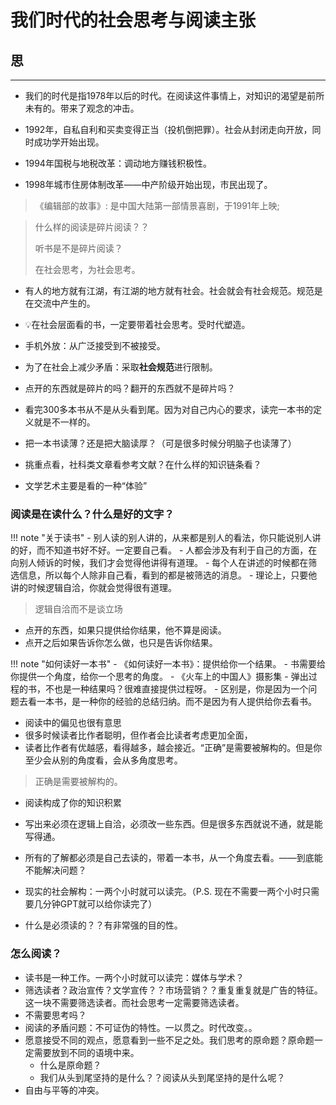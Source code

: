 # 我们时代的社会思考与阅读主张

## 思
----

- 我们的时代是指1978年以后的时代。在阅读这件事情上，对知识的渴望是前所未有的。带来了观念的冲击。 

- 1992年，自私自利和买卖变得正当（投机倒把罪）。社会从封闭走向开放，同时成功学开始出现。
- 1994年国税与地税改革：调动地方赚钱积极性。
- 1998年城市住房体制改革——中产阶级开始出现，市民出现了。
>《编辑部的故事》: 是中国大陆第一部情景喜剧，于1991年上映;

> 什么样的阅读是碎片阅读？？
> 
> 听书是不是碎片阅读？
> 
> 在社会思考，为社会思考。

- 有人的地方就有江湖，有江湖的地方就有社会。社会就会有社会规范。规范是在交流中产生的。

- 💡在社会层面看的书，一定要带着社会思考。受时代塑造。
- 手机外放：从广泛接受到不被接受。
- 为了在社会上减少矛盾：采取**社会规范**进行限制。
- 点开的东西就是碎片的吗？翻开的东西就不是碎片吗？
- 看完300多本书从不是从头看到尾。因为对自己内心的要求，读完一本书的定义就是不一样的。
- 把一本书读薄？还是把大脑读厚？（可是很多时候分明脑子也读薄了）
- 挑重点看，社科类文章看参考文献？在什么样的知识链条看？
- 文学艺术主要是看的一种“体验”

### 阅读是在读什么？什么是好的文字？

!!! note "关于读书"
    - 别人读的别人讲的，从来都是别人的看法，你只能说别人讲的好，而不知道书好不好。一定要自己看。
    - 人都会涉及有利于自己的方面，在向别人倾诉的时候，我们才会觉得他讲得有道理。
    - 每个人在讲述的时候都在筛选信息，所以每个人除非自己看，看到的都是被筛选的消息。
    - 理论上，只要他讲的时候逻辑自洽，你就会觉得很有道理。

> 逻辑自洽而不是谈立场

- 点开的东西，如果只提供给你结果，他不算是阅读。
- 点开之后如果告诉你怎么做，也只是告诉你结果。

!!! note "如何读好一本书"
    - 《如何读好一本书》：提供给你一个结果。
    - 书需要给你提供一个角度，给你一个思考的角度。
    - 《火车上的中国人》摄影集
    - 弹出过程的书，不也是一种结果吗？很难直接提供过程呀。
    - 区别是，你是因为一个问题去看一本书，是一种你的经验的总结归纳。而不是因为有人提供给你去看书。

- 阅读中的偏见也很有意思
- 很多时候读者比作者聪明，但作者会比读者考虑更加全面，
- 读者比作者有优越感，看得越多，越会接近。“正确”是需要被解构的。但是你至少会从别的角度看，会从多角度思考。
> 正确是需要被解构的。

- 阅读构成了你的知识积累

- 写出来必须在逻辑上自洽，必须改一些东西。但是很多东西就说不通，就是能写得通。

- 所有的了解都必须是自己去读的，带着一本书，从一个角度去看。——到底能不能解决问题？

- 现实的社会解构：一两个小时就可以读完。（P.S. 现在不需要一两个小时只需要几分钟GPT就可以给你读完了）
- 什么是必须读的？？有非常强的目的性。

### 怎么阅读？

- 读书是一种工作。一两个小时就可以读完：媒体与学术？
- 筛选读者？政治宣传？文学宣传？？市场营销？？重复重复就是广告的特征。这一块不需要筛选读者。而社会思考一定需要筛选读者。
- 不需要思考吗？
- 阅读的矛盾问题：不可证伪的特性。一以贯之。时代改变。。
- 愿意接受不同的观点，愿意看到一些不足之处。我们思考的原命题？原命题一定需要放到不同的语境中来。
    - 什么是原命题？
    - 我们从头到尾坚持的是什么？？阅读从头到尾坚持的是什么呢？
- 自由与平等的冲突。
